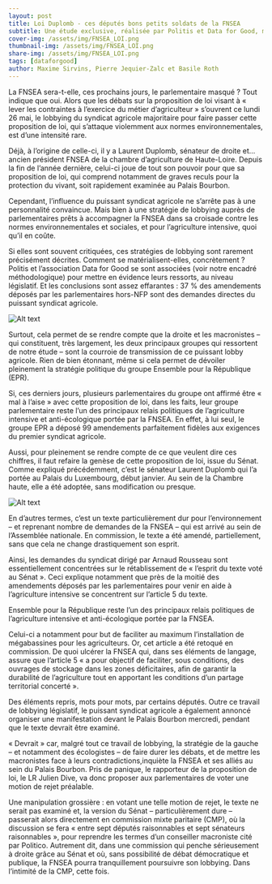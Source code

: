 ```yaml
---
layout: post
title: Loi Duplomb - ces députés bons petits soldats de la FNSEA
subtitle: Une étude exclusive, réalisée par Politis et Data for Good, montre l’influence majeure de la FNSEA sur les débats de la loi Duplomb.
cover-img: /assets/img/FNSEA_LOI.png
thumbnail-img: /assets/img/FNSEA_LOI.png
share-img: /assets/img/FNSEA_LOI.png
tags: [dataforgood]
author: Maxime Sirvins, Pierre Jequier-Zalc et Basile Roth
---
```


La FNSEA sera-t-elle, ces prochains jours, le parlementaire masqué ? Tout indique que oui. Alors que les débats sur la proposition de loi visant à « lever les contraintes à l’exercice du métier d’agriculteur » s’ouvrent ce lundi 26 mai, le lobbying du syndicat agricole majoritaire pour faire passer cette proposition de loi, qui s’attaque violemment aux normes environnementales, est d’une intensité rare.

Déjà, à l’origine de celle-ci, il y a Laurent Duplomb, sénateur de droite et… ancien président FNSEA de la chambre d’agriculture de Haute-Loire. Depuis la fin de l’année dernière, celui-ci joue de tout son pouvoir pour que sa proposition de loi, qui comprend notamment de graves reculs pour la protection du vivant, soit rapidement examinée au Palais Bourbon.

Cependant, l’influence du puissant syndicat agricole ne s’arrête pas à une personnalité convaincue. Mais bien à une stratégie de lobbying auprès de parlementaires prêts à accompagner la FNSEA dans sa croisade contre les normes environnementales et sociales, et pour l’agriculture intensive, quoi qu’il en coûte.

Si elles sont souvent critiquées, ces stratégies de lobbying sont rarement précisément décrites. Comment se matérialisent-elles, concrètement ? Politis et l’association Data for Good se sont associées (voir notre encadré méthodologique) pour mettre en évidence leurs ressorts, au niveau législatif. Et les conclusions sont assez effarantes : 37 % des amendements déposés par les parlementaires hors-NFP sont des demandes directes du puissant syndicat agricole.

![Alt text](/Users/basileroth/Desktop/Code/basileroth75.github.io/assets/img/fnsea/DATA_FNSEA_1-2048x1112.avif "a title")

Surtout, cela permet de se rendre compte que la droite et les macronistes – qui constituent, très largement, les deux principaux groupes qui ressortent de notre étude – sont la courroie de transmission de ce puissant lobby agricole. Rien de bien étonnant, même si cela permet de dévoiler pleinement la stratégie politique du groupe Ensemble pour la République (EPR).

Si, ces derniers jours, plusieurs parlementaires du groupe ont affirmé être « mal à l’aise » avec cette proposition de loi, dans les faits, leur groupe parlementaire reste l’un des principaux relais politiques de l’agriculture intensive et anti-écologique portée par la FNSEA. En effet, à lui seul, le groupe EPR a déposé 99 amendements parfaitement fidèles aux exigences du premier syndicat agricole.

Aussi, pour pleinement se rendre compte de ce que veulent dire ces chiffres, il faut refaire la genèse de cette proposition de loi, issue du Sénat. Comme expliqué précédemment, c’est le sénateur Laurent Duplomb qui l’a portée au Palais du Luxembourg, début janvier. Au sein de la Chambre haute, elle a été adoptée, sans modification ou presque.

![Alt text](/Users/basileroth/Desktop/Code/basileroth75.github.io/assets/img/fnsea/DATA_FNSEA_2-2048x1112.avif "a title")

En d’autres termes, c’est un texte particulièrement dur pour l’environnement – et reprenant nombre de demandes de la FNSEA – qui est arrivé au sein de l’Assemblée nationale. En commission, le texte a été amendé, partiellement, sans que cela ne change drastiquement son esprit.

Ainsi, les demandes du syndicat dirigé par Arnaud Rousseau sont essentiellement concentrées sur le rétablissement de « l’esprit du texte voté au Sénat ». Ceci explique notamment que près de la moitié des amendements déposés par les parlementaires pour venir en aide à l’agriculture intensive se concentrent sur l’article 5 du texte.

Ensemble pour la République reste l’un des principaux relais politiques de l’agriculture intensive et anti-écologique portée par la FNSEA.

Celui-ci a notamment pour but de faciliter au maximum l’installation de mégabassines pour les agriculteurs. Or, cet article a été retoqué en commission. De quoi ulcérer la FNSEA qui, dans ses éléments de langage, assure que l’article 5 « a pour objectif de faciliter, sous conditions, des ouvrages de stockage dans les zones déficitaires, afin de garantir la durabilité de l’agriculture tout en apportant les conditions d’un partage territorial concerté ».

Des éléments repris, mots pour mots, par certains députés. Outre ce travail de lobbying législatif, le puissant syndicat agricole a également annoncé organiser une manifestation devant le Palais Bourbon mercredi, pendant que le texte devrait être examiné.

« Devrait » car, malgré tout ce travail de lobbying, la stratégie de la gauche – et notamment des écologistes – de faire durer les débats, et de mettre les macronistes face à leurs contradictions,inquiète la FNSEA et ses alliés au sein du Palais Bourbon. Pris de panique, le rapporteur de la proposition de loi, le LR Julien Dive, va donc proposer aux parlementaires de voter une motion de rejet préalable.

Une manipulation grossière : en votant une telle motion de rejet, le texte ne serait pas examiné et, la version du Sénat – particulièrement dure – passerait alors directement en commission mixte paritaire (CMP), où la discussion se fera « entre sept députés raisonnables et sept sénateurs raisonnables », pour reprendre les termes d’un conseiller macroniste cité par Politico. Autrement dit, dans une commission qui penche sérieusement à droite grâce au Sénat et où, sans possibilité de débat démocratique et publique, la FNSEA pourra tranquillement poursuivre son lobbying. Dans l’intimité de la CMP, cette fois.